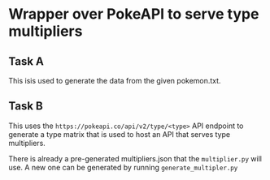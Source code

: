 # Wrapper over PokeAPI to serve type multipliers

## Task A

This isis used to generate the data from the given pokemon.txt.

## Task B
This uses the `https://pokeapi.co/api/v2/type/<type>` API endpoint to generate a type matrix that is used to host an API that serves type multipliers.

There is already a pre-generated multipliers.json that the `multiplier.py` will use. A new one can be generated by running `generate_multipler.py`


